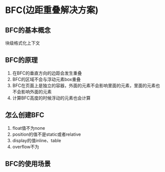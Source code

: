 # BFC(边距重叠解决方案)

## BFC的基本概念
块级格式化上下文

## BFC的原理

1. 在BFC的垂直方向的边距会发生重叠
2. BFC的区域不会与浮动元素box重叠
3. BFC在页面上是独立的容器，外面的元素不会影响里面的元素，里面的元素也不会影响外面的元素
4. 计算BFC高度的时候浮动的元素也会计算

## 怎么创建BFC
1. float值不为none
2. position的值不是static或者relative
3. display的值inline、table
4. overflow不为
## BFC的使用场景